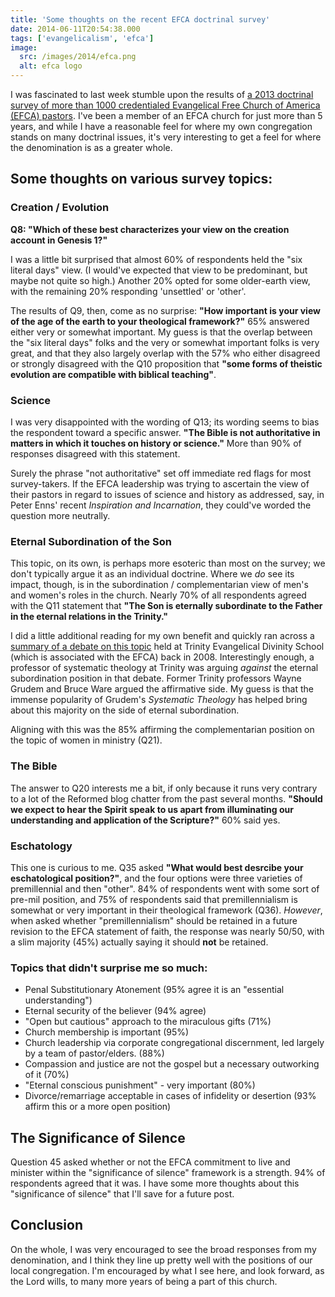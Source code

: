 ```yaml
---
title: 'Some thoughts on the recent EFCA doctrinal survey'
date: 2014-06-11T20:54:38.000
tags: ['evangelicalism', 'efca']
image:
  src: /images/2014/efca.png
  alt: efca logo
---
```


I was fascinated to last week stumble upon the results of [a 2013 doctrinal survey of more than 1000 credentialed Evangelical Free Church of America (EFCA) pastors](http://go.efca.org/resources/document/efca-doctrinal-survey). I've been a member of an EFCA church for just more than 5 years, and while I have a reasonable feel for where my own congregation stands on many doctrinal issues, it's very interesting to get a feel for where the denomination is as a greater whole.

## Some thoughts on various survey topics:

### Creation / Evolution

**Q8: "Which of these best characterizes your view on the creation account in Genesis 1?"**

I was a little bit surprised that almost 60% of respondents held the "six literal days" view. (I would've expected that view to be predominant, but maybe not quite so high.) Another 20% opted for some older-earth view, with the remaining 20% responding 'unsettled' or 'other'.

The results of Q9, then, come as no surprise: **"How important is your view of the age of the earth to your theological framework?"** 65% answered either very or somewhat important. My guess is that the overlap between the "six literal days" folks and the very or somewhat important folks is very great, and that they also largely overlap with the 57% who either disagreed or strongly disagreed with the Q10 proposition that **"some forms of theistic evolution are compatible with biblical teaching"**.

### Science

I was very disappointed with the wording of Q13; its wording seems to bias the respondent toward a specific answer. **"The Bible is not authoritative in matters in which it touches on history or science."** More than 90% of responses disagreed with this statement.

Surely the phrase "not authoritative" set off immediate red flags for most survey-takers. If the EFCA leadership was trying to ascertain the view of their pastors in regard to issues of science and history as addressed, say, in Peter Enns' recent _Inspiration and Incarnation_, they could've worded the question more neutrally.

### Eternal Subordination of the Son

This topic, on its own, is perhaps more esoteric than most on the survey; we don't typically argue it as an individual doctrine. Where we _do_ see its impact, though, is in the subordination / complementarian view of men's and women's roles in the church. Nearly 70% of all respondents agreed with the Q11 statement that **"The Son is eternally subordinate to the Father in the eternal relations in the Trinity."**

I did a little additional reading for my own benefit and quickly ran across a [summary of a debate on this topic](http://www.christianitytoday.com/ct/2008/octoberweb-only/141-53.0.html) held at Trinity Evangelical Divinity School (which is associated with the EFCA) back in 2008. Interestingly enough, a professor of systematic theology at Trinity was arguing _against_ the eternal subordination position in that debate. Former Trinity professors Wayne Grudem and Bruce Ware argued the affirmative side. My guess is that the immense popularity of Grudem's _Systematic Theology_ has helped bring about this majority on the side of eternal subordination.

Aligning with this was the 85% affirming the complementarian position on the topic of women in ministry (Q21).

### The Bible

The answer to Q20 interests me a bit, if only because it runs very contrary to a lot of the Reformed blog chatter from the past several months. **"Should we expect to hear the Spirit speak to us apart from illuminating our understanding and application of the Scripture?"** 60% said yes.

### Eschatology

This one is curious to me. Q35 asked **"What would best desrcibe your eschatological position?"**, and the four options were three varieties of premillennial and then "other". 84% of respondents went with some sort of pre-mil position, and 75% of respondents said that premillennialism is somewhat or very important in their theological framework (Q36). _However_, when asked whether "premillennialism" should be retained in a future revision to the EFCA statement of faith, the response was nearly 50/50, with a slim majority (45%) actually saying it should **not** be retained.

### Topics that didn't surprise me so much:

- Penal Substitutionary Atonement (95% agree it is an "essential understanding")
- Eternal security of the believer (94% agree)
- "Open but cautious" approach to the miraculous gifts (71%)
- Church membership is important (95%)
- Church leadership via corporate congregational discernment, led largely by a team of pastor/elders. (88%)
- Compassion and justice are not the gospel but a necessary outworking of it (70%)
- "Eternal conscious punishment" - very important (80%)
- Divorce/remarriage acceptable in cases of infidelity or desertion (93% affirm this or a more open position)

## The Significance of Silence

Question 45 asked whether or not the EFCA commitment to live and minister within the "significance of silence" framework is a strength. 94% of respondents agreed that it was. I have some more thoughts about this "significance of silence" that I'll save for a future post.

## Conclusion

On the whole, I was very encouraged to see the broad responses from my denomination, and I think they line up pretty well with the positions of our local congregation. I'm encouraged by what I see here, and look forward, as the Lord wills, to many more years of being a part of this church.
